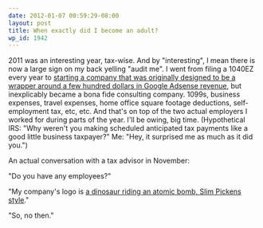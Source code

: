 ```yaml
---
date: 2012-01-07 00:59:29-08:00
layout: post
title: When exactly did I become an adult?
wp_id: 1942
---
```

2011 was an interesting year, tax-wise. And by "interesting", I mean there is now a large sign on my back yelling "audit me". I went from filing a 1040EZ every year to [starting a company that was originally designed to be a wrapper around a few hundred dollars in Google Adsense revenue](https://www.finnie.org/2011/02/17/velociraptor-aerospace-dynamics/), but inexplicably became a bona fide consulting company. 1099s, business expenses, travel expenses, home office square footage deductions, self-employment tax, etc, etc. And that's on top of the two actual employers I worked for during parts of the year. I'll be owing, big time. (Hypothetical IRS: "Why weren't you making scheduled anticipated tax payments like a good little business taxpayer?" Me: "Hey, it surprised me as much as it did you.")

An actual conversation with a tax advisor in November:

"Do you have any employees?"
  
"My company's logo is [a dinosaur riding an atomic bomb, Slim Pickens style](http://www.velociraptors.info/vad/)."
  
"So, no then."
